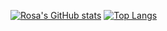 
[![Rosa's GitHub stats](https://github-readme-stats.vercel.app/api?username=rosatiara&show_icons=true&theme=gotham&count_private=true&hide_border=true)](https://github.com/rosatiara)
[![Top Langs](https://github-readme-stats.vercel.app/api/top-langs/?username=rosatiara&layout=compact&theme=gotham)](https://github.com/rosatiara)

<!-- ![](https://hit.yhype.me/github/profile?username=rosatiara) -->
<!-- Here are some ideas to get you started:

- 🔭 I’m currently working on ...
- 🌱 I’m currently learning ...
- 👯 I’m looking to collaborate on ...
- 🤔 I’m looking for help with ...
- 💬 Ask me about ...
- 📫 How to reach me: ...
- 😄 Pronouns: ...
- ⚡ Fun fact: ... -->
<!-- ![](https://komarev.com/ghpvc/?username=rosatiara&color=gray)

![](https://hit.yhype.me/github/profile?user_id=55318172) -->
